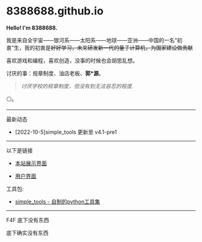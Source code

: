 # 8388688.github.io

**Hello! I'm 8388688.**

我是来自全宇宙——银河系——太阳系——地球——亚洲——中国的一名“初衷”生，我的初衷是~~好好学习，未来研发新一代的量子计算机，为国家建设做贡献~~

喜欢游戏和编程，喜欢创造，没事的时候也会胡思乱想。

讨厌的事：规章制度、油店老板、**郭\*源**。

> *讨厌学校的规章制度，但没有到无法容忍的程度.*

⚪。

-----
最新动态

- [2022-10-5]simple_tools 更新至 v4.1-pre1

-----
以下是链接

+ [本站展示界面](https://8388688.github.io/)

+ [用户界面](https://github.com/8388688/)

工具包:

+ [simple_tools - 自制的python工具集](https://github.com/8388688/simple_tools)

-----
F4F 底下没有东西

底下确实没有东西
